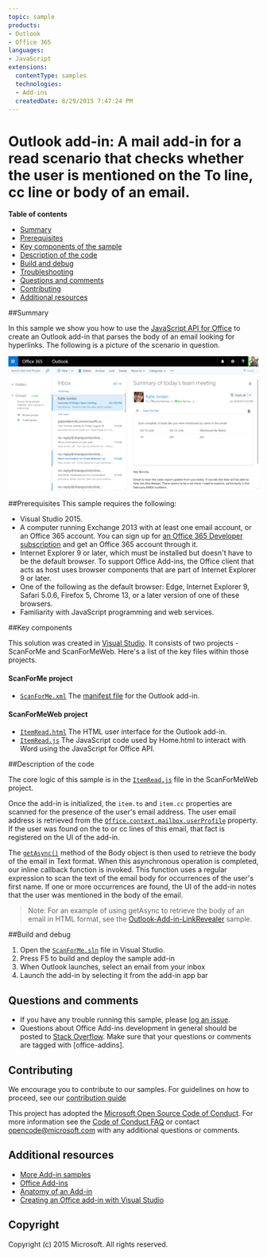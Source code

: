 ```yaml
---
topic: sample
products:
- Outlook
- Office 365
languages:
- JavaScript
extensions:
  contentType: samples
  technologies:
  - Add-ins
  createdDate: 8/29/2015 7:47:24 PM
---
```

# Outlook add-in: A mail add-in for a read scenario that checks whether the user is mentioned on the To line, cc line or body of an email.

**Table of contents**

* [Summary](#summary)
* [Prerequisites](#prerequisites)
* [Key components of the sample](#components)
* [Description of the code](#codedescription)
* [Build and debug](#build)
* [Troubleshooting](#troubleshooting)
* [Questions and comments](#questions)
* [Contributing](#contribute)
* [Additional resources](#additional-resources)

<a name="summary"></a>
##Summary

In this sample we show you how to use the [JavaScript API for Office](https://msdn.microsoft.com/library/b27e70c3-d87d-4d27-85e0-103996273298(v=office.15)) to create an Outlook add-in that parses the body of an email looking for hyperlinks. The following is a  picture of the scenario in question.

 ![](/readme-images/screenshot1.PNG)

<a name="prerequisites"></a>
##Prerequisites
This sample requires the following:  

  - Visual Studio 2015.  
  - A computer running Exchange 2013 with at least one email account, or an Office 365 account. You can sign up for [an Office 365 Developer subscription](https://aka.ms/devprogramsignup) and get an Office 365 account through it.
  - Internet Explorer 9 or later, which must be installed but doesn't have to be the default browser. To support Office Add-ins, the Office client that acts as host uses browser components that are part of Internet Explorer 9 or later.
  - One of the following as the default browser: Edge, Internet Explorer 9, Safari 5.0.6, Firefox 5, Chrome 13, or a later version of one of these browsers.
  - Familiarity with JavaScript programming and web services.

<a name="components"></a>
##Key components

This solution was created in [Visual Studio](https://msdn.microsoft.com/library/office/fp179827.aspx#Tools_CreatingWithVS). It consists of two projects - ScanForMe and ScanForMeWeb. Here's a list of the key files within those projects. 
#### ScanForMe project

* [```ScanForMe.xml```](/ScanForMe/ScanForMeManifest/ScanForMe.xml) The [manifest file](https://dev.office.com/docs/add-ins/outlook/manifests/manifests) for the Outlook add-in.

#### ScanForMeWeb project

* [```ItemRead.html```](/ScanForMeWeb/ItemRead.html) The HTML user interface for the Outlook add-in.
* [```ItemRead.js```](/ScanForMeWeb/ItemRead.js) The JavaScript code used by Home.html to interact with Word using the JavaScript for Office API. 


<a name="codedescription"></a>
##Description of the code

The core logic of this sample is in the [```ItemRead.js```](/ScanForMeWeb/ItemRead.js)  file in the ScanForMeWeb project. 

Once the add-in is initialized, the `item.to` and `item.cc` properties are scanned for the presence of the user's email address. The user email address is retrieved from the [```Office.context.mailbox.userProfile```](https://dev.office.com/reference/add-ins/outlook/Office.context.mailbox.userProfile) property. If the user was found on the to or cc lines of this email, that fact is registered on the UI of the add-in. 

The [```getAsync()```](http://dev.office.com/reference/add-ins/outlook/Body) method of the Body object is then used to retrieve the body of the email in Text format. When this asynchronous operation is completed, our inline callback function is invoked. This function uses a regular expression to scan the text of the email body for occurrences of the user's first name. If one or more occurrences are found, the UI of the add-in notes that the user was mentioned in the body of the email. 

>Note: For an example of using getAsync to retrieve the body of an email in HTML format, see the [Outlook-Add-in-LinkRevealer](https://github.com/OfficeDev/Outlook-Add-in-LinkRevealer) sample. 


<a name="build"></a>
##Build and debug
1. Open the [```ScanForMe.sln```](ScanForMe.sln) file in Visual Studio.
2. Press F5 to build and deploy the sample add-in 
3. When Outlook launches, select an email from your inbox
4. Launch the add-in by selecting it from the add-in app bar

<a name="questions"></a>
## Questions and comments

- If you have any trouble running this sample, please [log an issue](https://github.com/OfficeDev/Outlook-Add-in-ScanForMe/issues).
- Questions about Office Add-ins development in general should be posted to [Stack Overflow](http://stackoverflow.com/questions/tagged/office-addins). Make sure that your questions or comments are tagged with [office-addins].


<a name="contribute"></a>
## Contributing ##
We encourage you to contribute to our samples. For guidelines on how to proceed, see our [contribution guide](./Contributing.md)

This project has adopted the [Microsoft Open Source Code of Conduct](https://opensource.microsoft.com/codeofconduct/). For more information see the [Code of Conduct FAQ](https://opensource.microsoft.com/codeofconduct/faq/) or contact [opencode@microsoft.com](mailto:opencode@microsoft.com) with any additional questions or comments.


<a name="additional-resources"></a>
## Additional resources ##

- [More Add-in samples](https://github.com/OfficeDev?utf8=%E2%9C%93&query=-Add-in)
- [Office Add-ins](https://dev.office.com/reference/add-ins)
- [Anatomy of an Add-in](https://dev.office.com/docs/add-ins/overview/office-add-ins#StartBuildingApps_AnatomyofApp)
- [Creating an Office add-in with Visual Studio](https://dev.office.com/docs/add-ins/get-started/create-and-debug-office-add-ins-in-visual-studio)


## Copyright
Copyright (c) 2015 Microsoft. All rights reserved.
